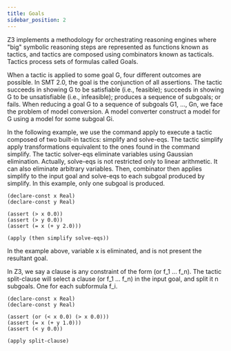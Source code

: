 ```yaml
---
title: Goals
sidebar_position: 2
---
```


Z3 implements a methodology for orchestrating reasoning engines where "big" symbolic reasoning steps are represented as functions known as tactics, and tactics are composed using combinators known as tacticals. Tactics process sets of formulas called Goals.

When a tactic is applied to some goal G, four different outcomes are possible. In SMT 2.0, the goal is the conjunction of all assertions. The tactic succeeds in showing G to be satisfiable (i.e., feasible); succeeds in showing G to be unsatisfiable (i.e., infeasible); produces a sequence of subgoals; or fails. When reducing a goal G to a sequence of subgoals G1, ..., Gn, we face the problem of model conversion. A model converter construct a model for G using a model for some subgoal Gi.

In the following example, we use the command apply to execute a tactic composed of two built-in tactics: simplify and solve-eqs. The tactic simplify apply transformations equivalent to the ones found in the command simplify. The tactic solver-eqs eliminate variables using Gaussian elimination. Actually, solve-eqs is not restricted only to linear arithmetic. It can also eliminate arbitrary variables. Then, combinator then applies simplify to the input goal and solve-eqs to each subgoal produced by simplify. In this example, only one subgoal is produced.

```z3 
(declare-const x Real)
(declare-const y Real)

(assert (> x 0.0))
(assert (> y 0.0))
(assert (= x (+ y 2.0)))

(apply (then simplify solve-eqs))
```

In the example above, variable x is eliminated, and is not present the resultant goal.

In Z3, we say a clause is any constraint of the form (or f_1 ... f_n). The tactic split-clause will select a clause (or f_1 ... f_n) in the input goal, and split it n subgoals. One for each subformula f_i.

```z3 
(declare-const x Real)
(declare-const y Real)

(assert (or (< x 0.0) (> x 0.0)))
(assert (= x (+ y 1.0)))
(assert (< y 0.0))

(apply split-clause)
```

